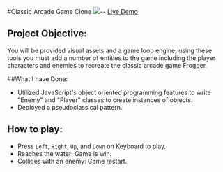 #Classic Arcade Game Clone 
![](http://progressed.io/bar/100?title=Progress)-- [Live Demo](http://hongbinc.github.io/Frontend-ArcadeGame/)

## Project Objective:
You will be provided visual assets and a game loop engine; using these tools you must add a number of entities to the game including the player characters and enemies to recreate the classic arcade game Frogger.

##What I have Done:
- Utilized JavaScript's object oriented programming features to write "Enemy" and "Player" classes to create instances of objects.
- Deployed a pseudoclassical pattern.

## How to play:
- Press `Left`, `Right`, `Up`, and `Down` on Keyboard to play.
- Reaches the water: Game is win.
- Collides with an enemy: Game restart.

